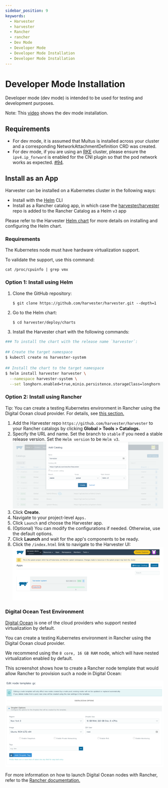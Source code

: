 ```yaml
---
sidebar_position: 9
keywords:
  - Harvester
  - harvester
  - Rancher
  - rancher
  - Dev Mode
  - Developer Mode
  - Developer Mode Installation
  - Developer Mode Installation
---
```


# Developer Mode Installation

Developer mode (dev mode) is intended to be used for testing and development purposes.

Note: This [video](https://youtu.be/TG0GaAD_6J4) shows the dev mode installation.

## Requirements

- For dev mode, it is assumed that Multus is installed across your cluster and a corresponding NetworkAttachmentDefinition CRD was created.
- For dev mode, if you are using an [RKE](https://rancher.com/docs/rke/latest/en/) cluster, please ensure the `ipv4.ip_forward` is enabled for the CNI plugin so that the pod network works as expected. [#94](https://github.com/harvester/harvester/issues/94).

## Install as an App

Harvester can be installed on a Kubernetes cluster in the following ways:

- Install with the [Helm](https://helm.sh/) CLI
- Install as a Rancher catalog app, in which case the [harvester/harvester](https://github.com/harvester/harvester) repo is added to the Rancher Catalog as a Helm `v3` app

Please refer to the Harvester [Helm chart](../deploy/charts/harvester) for more details on installing and configuring the Helm chart.

### Requirements

The Kubernetes node must have hardware virtualization support.

To validate the support, use this command:

```
cat /proc/cpuinfo | grep vmx
```

### Option 1: Install using Helm

1. Clone the GitHub repository:

   ```
   $ git clone https://github.com/harvester/harvester.git --depth=1
   ```

1. Go to the Helm chart:

   ```
   $ cd harvester/deploy/charts
   ```

1. Install the Harvester chart with the following commands:

```bash
### To install the chart with the release name `harvester`:

## Create the target namespace
$ kubectl create ns harvester-system

## Install the chart to the target namespace
$ helm install harvester harvester \
  --namespace harvester-system \
  --set longhorn.enabled=true,minio.persistence.storageClass=longhorn
```

### Option 2: Install using Rancher

Tip: You can create a testing Kubernetes environment in Rancher using the Digital Ocean cloud provider. For details, see [this section.](#digital-ocean-test-environment)

1. Add the Harvester repo `https://github.com/harvester/harvester` to your Rancher catalogs by clicking **Global > Tools > Catalogs.**
1. Specify the URL and name. Set the branch to `stable` if you need a stable release version. Set the `Helm version` to be `Helm v3`.
   ![harvester-catalog.png](harvester-catalog.png)
1. Click **Create.**
1. Navigate to your project-level `Apps.`
1. Click `Launch` and choose the Harvester app.
1. (Optional) You can modify the configurations if needed. Otherwise, use the default options.
1. Click **Launch** and wait for the app's components to be ready.
1. Click the `/index.html` link to navigate to the Harvester UI:
   ![harvester-app.png](harvester-app.png)

### Digital Ocean Test Environment

[Digital Ocean](https://www.digitalocean.com/) is one of the cloud providers who support nested virtualization by default.

You can create a testing Kubernetes environment in Rancher using the Digital Ocean cloud provider.

We recommend using the `8 core, 16 GB RAM` node, which will have nested virtualization enabled by default.

This screenshot shows how to create a Rancher node template that would allow Rancher to provision such a node in Digital Ocean:

![do.png](do.png)

For more information on how to launch Digital Ocean nodes with Rancher, refer to the [Rancher documentation.](https://rancher.com/docs/rancher/v2.x/en/cluster-provisioning/rke-clusters/node-pools/digital-ocean/)
